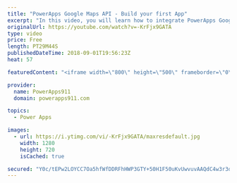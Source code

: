 ```yaml
---
title: "PowerApps Google Maps API - Build your first App"
excerpt: "In this video, you will learn how to integrate PowerApps Google Maps API. You will start with the Location function to get the GPS Location information. Then you will sign up for a Google Maps API account and get your own API Key. With that in hand, you learn to build some apps that let you leverage"
originalUrl: https://youtube.com/watch?v=-KrFjx9GATA
type: video
price: Free
length: PT29M44S
publishedDateTime: 2018-09-01T19:56:23Z
heat: 57

featuredContent: "<iframe width=\"800\" height=\"500\" frameborder=\"0\" src=\"https://www.youtube.com/embed/-KrFjx9GATA\" allow=\"accelerometer; autoplay; encrypted-media; gyroscope; picture-in-picture\" allowfullscreen></iframe>"

provider:
  name: PowerApps911
  domain: powerapps911.com

topics:
  - Power Apps

images:
  - url: https://i.ytimg.com/vi/-KrFjx9GATA/maxresdefault.jpg
    width: 1280
    height: 720
    isCached: true

secured: "Y0c/tEPw2LOYCC7Oa5hfWfDDRFhHWP3GTY+50H1F50uKvUwvuvAAQdC4w3r3dttt3ylsP5BpgqtgiCARop8Q8reMItHfGuVuTaqZfrxyi74Rrf47bTSAkXETYvHMMPoBs57P9u4kfPSm3J32quzj4Huy6stDZ3PsO3EBwHXdS5dYVkvj0VDazjGsmvqLfMKaDSwK44VG6hQtLDzwntRqarn5vtUwLou45GVGuKJx0BfFFx/8HV4tfCs+B4z1Q7lbQ7slhZYagaHlBPoITM+otM2yLOsJs851bHo3clrvVMDePKWZrAPhpY20oZ9dw+slCA1MN5qRdRsjC4yyYHLur3kV6LamBsY3fWHs0gJb20ODuVrDzHUc2j06y51vZZbkHr95fSzVnrH3DlebHRor2p0R51Z4TBJ8B5QIJB46wxM=;EjMC9fguPGpZV7vOcJJQPg=="
---
```



